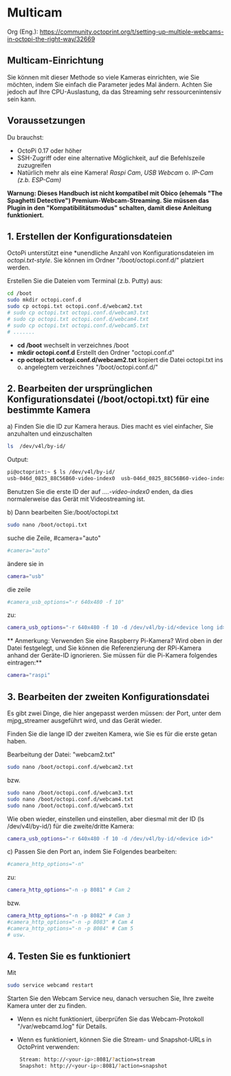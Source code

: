 # Multicam
Org (Eng.): https://community.octoprint.org/t/setting-up-multiple-webcams-in-octopi-the-right-way/32669

## Multicam-Einrichtung
Sie können mit dieser Methode so viele Kameras einrichten, wie Sie möchten, indem Sie einfach die Parameter jedes Mal ändern. Achten Sie jedoch auf Ihre CPU-Auslastung, da das Streaming sehr ressourcenintensiv sein kann.

## Voraussetzungen
Du brauchst:
- OctoPi 0.17 oder höher
- SSH-Zugriff oder eine alternative Möglichkeit, auf die Befehlszeile zuzugreifen
- Natürlich mehr als eine Kamera! *Raspi Cam*, *USB Webcam* o. *IP-Cam (z.b. ESP-Cam)*

**Warnung: Dieses Handbuch ist nicht kompatibel mit Obico (ehemals "The Spaghetti Detective") Premium-Webcam-Streaming. 
Sie müssen das Plugin in den "Kompatibilitätsmodus" schalten, damit diese Anleitung funktioniert.**

## 1. Erstellen der Konfigurationsdateien
OctoPi unterstützt eine *unendliche Anzahl von Konfigurationsdateien im *octopi.txt-style*. 
Sie können im Ordner "/boot/octopi.conf.d/" platziert werden.


Erstellen Sie die Dateien vom Terminal (z.b. Putty) aus:
```sh
cd /boot
sudo mkdir octopi.conf.d
sudo cp octopi.txt octopi.conf.d/webcam2.txt
# sudo cp octopi.txt octopi.conf.d/webcam3.txt
# sudo cp octopi.txt octopi.conf.d/webcam4.txt
# sudo cp octopi.txt octopi.conf.d/webcam5.txt
# .......
```
- **cd /boot** wechselt in verzeichnes /boot
- **mkdir octopi.conf.d** Erstellt den Ordner "octopi.conf.d"
- **cp octopi.txt octopi.conf.d/webcam2.txt** kopiert die Datei octopi.txt ins o. angelegtem verzeichnes "/boot/octopi.conf.d/"

## 2. Bearbeiten der ursprünglichen Konfigurationsdatei (/boot/octopi.txt) für eine bestimmte Kamera

a) Finden Sie die ID zur Kamera heraus. Dies macht es viel einfacher, Sie anzuhalten und einzuschalten

```sh
ls  /dev/v4l/by-id/
```
Output:
```sh
pi@octoprint:~ $ ls /dev/v4l/by-id/
usb-046d_0825_88C56B60-video-index0  usb-046d_0825_88C56B60-video-index1
```
Benutzen Sie die erste ID der auf *....-video-index0* enden, da dies normalerweise das Gerät mit Videostreaming ist.

b) Dann bearbeiten Sie:/boot/octopi.txt

```sh
sudo nano /boot/octopi.txt
```

suche die Zeile, #camera="auto"
```sh
#camera="auto"
```
ändere sie in 
```sh
camera="usb"
```
die zeile 
```sh
#camera_usb_options="-r 640x480 -f 10"
```
zu:

```sh
camera_usb_options="-r 640x480 -f 10 -d /dev/v4l/by-id/<device long id>"
```

** Anmerkung: Verwenden Sie eine Raspberry Pi-Kamera? 
Wird oben in der Datei festgelegt, und Sie können die Referenzierung der RPi-Kamera anhand der Geräte-ID ignorieren. 
Sie müssen für die Pi-Kamera folgendes eintragen:**
```sh
camera="raspi"
```

## 3. Bearbeiten der zweiten Konfigurationsdatei
Es gibt zwei Dinge, die hier angepasst werden müssen: der Port, unter dem mjpg_streamer ausgeführt wird, und das Gerät wieder.

Finden Sie die lange ID der zweiten Kamera, wie Sie es für die erste getan haben.

Bearbeitung der Datei: "webcam2.txt"
```sh
sudo nano /boot/octopi.conf.d/webcam2.txt
```
bzw. 
```sh
sudo nano /boot/octopi.conf.d/webcam3.txt
sudo nano /boot/octopi.conf.d/webcam4.txt
sudo nano /boot/octopi.conf.d/webcam5.txt
```
Wie oben wieder, einstellen und einstellen, aber diesmal mit der ID (ls /dev/v4l/by-id/) für die zweite/dritte Kamera: 
```sh
camera_usb_options="-r 640x480 -f 10 -d /dev/v4l/by-id/<device id>"
```
c) Passen Sie den Port an, indem Sie Folgendes bearbeiten: 
```sh
#camera_http_options="-n"
```
zu:
```sh
camera_http_options="-n -p 8081" # Cam 2
```
bzw.
```sh
camera_http_options="-n -p 8082" # Cam 3
#camera_http_options="-n -p 8083" # Cam 4
#camera_http_options="-n -p 8084" # Cam 5
# usw.
```
## 4. Testen Sie es funktioniert

Mit
```sh
sudo service webcamd restart
```
Starten Sie den Webcam Service neu, 
danach versuchen Sie, Ihre zweite Kamera unter der zu finden.
- Wenn es nicht funktioniert, überprüfen Sie das Webcam-Protokoll "/var/webcamd.log" für Details.

- Wenn es funktioniert, können Sie die Stream- und Snapshot-URLs in OctoPrint verwenden:

```sh
    Stream: http://<your-ip>:8081/?action=stream
    Snapshot: http://<your-ip>:8081/?action=snapshot
```
